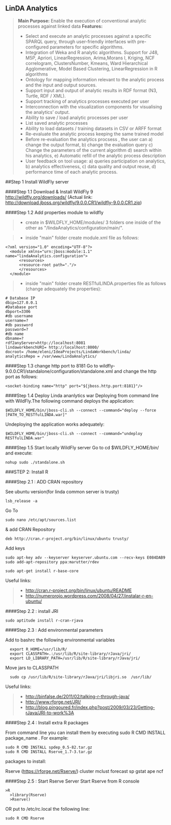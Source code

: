 ## LinDA Analytics

> **Main Purpose:**
Enable the execution of conventional analytic processes against linked data
> **Features:**
> - Select and execute an analytic processes against a specific SPARQL query, through user-friendly interfaces with pre-configured parameters for specific algorithms.
> - Integration of Weka and R analytic algorithms. Support for J48, M5P, Apriori, LinearRegression, Arima,Morans I, Kriging, NCF correlogram, ClustersNumber, Kmeans, Ward Hierarchical Agglomerative, Model Based Clustering, LinearRegression in R algorithms
> - Ontology for mapping information relevant to the analytic process and the input and output sources.
> - Support input and output of analytic results in RDF format (N3, Turtle, RDF / XML).
> - Support tracking of analytics processes executed per user 
> - Interconnection with the visualization components for visualising the analytics’ output.
> - Ability to save / load analytic processes per user
> - List saved analytic processes
> - Ability to load datasets / training datasets in CSV or ARFF format
> - Re-evaluate the analytic process keeping the same trained model 
> - Before re-evaluation the analytics procsess , the user can a) change the output format, b) change the evaluation query c) Change the parameters of the current algorithm d) search within his analytics, e) Automatic refill of the analytic process description
> - User feedback on tool usage: a) queries participation on analytics, b) analytics effectiveness, c) data quality and output reuse, d) performance time  of each analytic process.


##Step 1 Install  WildFly server 

####Step 1.1 Download & Install WildFly 9  
http://wildfly.org/downloads/
(Actual link:
http://download.jboss.org/wildfly/9.0.0.CR1/wildfly-9.0.0.CR1.zip)

####Step 1.2 Add properties module to wildfly
> - create in $WILDFLY_HOME/modules/ 3 folders one inside of the other as  "/lindaAnalytics/configuration/main/".

> - inside "main" folder create module.xml file as follows:
```
<?xml version="1.0" encoding="UTF-8"?>  
  <module xmlns="urn:jboss:module:1.1" name="lindaAnalytics.configuration">  
      <resources>  
	  <resource-root path="."/>  
      </resources>  
  </module>  
```  
> - inside "main" folder create RESTfulLINDA.properties file as follows (change adequately the properties):
```
# Database IP
dbip=127.0.0.1
#Database port
dbport=3306
#db username
username=?
#db password
password=?
#db name
dbname=?
rdf2anyServer=http://localhost:8081
lindaworkbenchURI= http://localhost:8000/
docroot= /home/eleni/IdeaProjects/LindaWorkbench/linda/
analyticsRepo = /var/www/LindaAnalytics/
```

####Step 1.3 change http port to 8181
Go to wildfly-9.0.0.CR1/standalone/configuration/standalone.xml and change the http port as follows:
```
<socket-binding name="http" port="${jboss.http.port:8181}"/>
```

####Step 1.4 Deploy Linda ananlytics war 
Deploying from command line with WildFly.The following command deploys the application:
```
$WILDFLY_HOME/bin/jboss-cli.sh --connect --command="deploy --force [PATH_TO_RESTfulLINDA.war]"
```
Undeploying the application works adequately:
```
$WILDFLY_HOME/bin/jboss-cli.sh --connect --command="undeploy RESTfulLINDA.war"
```


####Step 1.5 Start locally WildFly server
Go to   cd $WILDFLY_HOME/bin/ and execute:
```
nohup sudo ./standalone.sh 
```


###STEP 2: Install R

####Step 2.1 : ADD CRAN repository

See ubuntu version(for linda common server is trusty)
```
lsb_release -a
```
Go To
```
sudo nano /etc/apt/sources.list 
```
& add CRAN Repository
```
deb http://cran.r-project.org/bin/linux/ubuntu trusty/
```
Add keys
```
sudo apt-key adv --keyserver keyserver.ubuntu.com --recv-keys E084DAB9
sudo add-apt-repository ppa:marutter/rdev
```
```
sudo apt-get install r-base-core
```
Useful links: 
> - http://cran.r-project.org/bin/linux/ubuntu/README
> - http://numerorojo.wordpress.com/2008/04/27/instalar-r-en-ubuntu/


####Step 2.2 : install JRI
```
sudo aptitude install r-cran-rjava
```
####Step 2.3 : Add environmental parameters

Add to bashrc the following environmental variables
```
  export R_HOME=/usr/lib/R/
  export CLASSPATH=.:/usr/lib/R/site-library/rJava/jri/
  export LD_LIBRARY_PATH=/usr/lib/R/site-library/rJava/jri/
```
Move jars to CLASSPATH
```
  sudo cp /usr/lib/R/site-library/rJava/jri/libjri.so  /usr/lib/
```

Useful links: 
> - http://binfalse.de/2011/02/talking-r-through-java/
> - http://www.rforge.net/JRI/
> - http://blog.pingoured.fr/index.php?post/2009/03/23/Getting-rJava/JRI-to-work%3A


####Step 2.4 : Install extra R packages

From command line you can install them by executing sudo R CMD INSTALL package_name . For example:
```
sudo R CMD INSTALL spdep_0.5-82.tar.gz 
sudo R CMD INSTALL Rserve_1.7-3.tar.gz
```

packages to install:

Rserve  (https://rforge.net/Rserve/)
cluster
mclust
forecast
sp
gstat
ape
ncf


####Step 2.5 : Start Rserve Server
Start Rserve from R console
```
>R
  >library(Rserve)
  >Rserve()
``` 
  
OR put  to  /etc/rc.local the following line:
```
sudo R CMD Rserve
```
